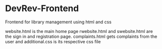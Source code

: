 # DevRev-Frontend
Frontend for library management using html and css

website.html is the main home page
rwebsite.html and swebsite.html are the sign in and registration page.
complaints.html gets complaints from the user and additional.css is its respective css file
